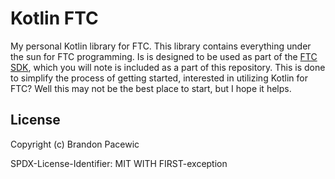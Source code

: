 # Kotlin FTC

My personal Kotlin library for FTC. This library contains everything under the sun for FTC programming. Is is designed
to be used as part of the [FTC SDK](https://github.com/FIRST-Tech-Challenge/FtcRobotController), which you will note is
included as a part of this repository. This is done to simplify the process of getting started, interested in utilizing
Kotlin for FTC? Well this may not be the best place to start, but I hope it helps.

## License

Copyright (c) Brandon Pacewic

SPDX-License-Identifier: MIT WITH FIRST-exception
